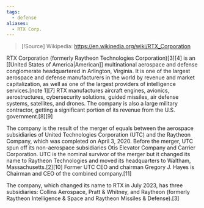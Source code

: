 ```yaml
---
tags:
  - defense
aliases:
  - RTX Corp.
---
```

>[!Source]
>Wikipedia: https://en.wikipedia.org/wiki/RTX_Corporation

RTX Corporation (formerly Raytheon Technologies Corporation)[3][4] is an [[United States of America|American]] multinational aerospace and defense conglomerate headquartered in Arlington, Virginia. It is one of the largest aerospace and defense manufacturers in the world by revenue and market capitalization, as well as one of the largest providers of intelligence services.[note 1][7] RTX manufactures aircraft engines, avionics, aerostructures, cybersecurity solutions, guided missiles, air defense systems, satellites, and drones. The company is also a large military contractor, getting a significant portion of its revenue from the U.S. government.[8][9]

The company is the result of the merger of equals between the aerospace subsidiaries of United Technologies Corporation (UTC) and the Raytheon Company, which was completed on April 3, 2020. Before the merger, UTC spun off its non-aerospace subsidiaries Otis Elevator Company and Carrier Corporation. UTC is the nominal survivor of the merger but it changed its name to Raytheon Technologies and moved its headquarters to Waltham, Massachusetts.[2][10] Former UTC CEO and chairman Gregory J. Hayes is Chairman and CEO of the combined company.[11]

The company, which changed its name to RTX in July 2023, has three subsidiaries: Collins Aerospace, Pratt & Whitney, and Raytheon (formerly Raytheon Intelligence & Space and Raytheon Missiles & Defense).[3] 
